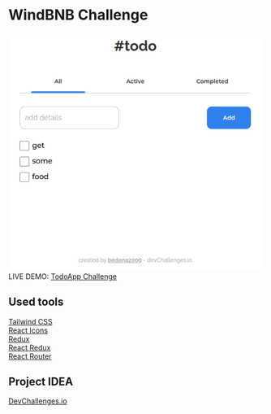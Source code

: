 <h1>WindBNB Challenge</h1>
<img src="./src/assets/img/todo-app-website" alt="website logo"/>

<br>

<div>LIVE DEMO: <a href="https://windbnb-challenge-bedena2000.netlify.app/" target="_blank">TodoApp Challenge</a> </div>

<h2>Used tools</h2>
<a href="https://tailwindcss.com/">Tailwind CSS</a> <br />
<a href="https://react-icons.github.io/react-icons/">React Icons</a> <br />
<a href="https://redux.js.org/">Redux</a> <br />
<a href="https://react-redux.js.org/">React Redux</a> <br />
<a href="https://reactrouter.com/docs/en/v6">React Router</a> <br />

<h2>Project IDEA</h2>
<a href="https://devchallenges.io/">DevChallenges.io</a>
